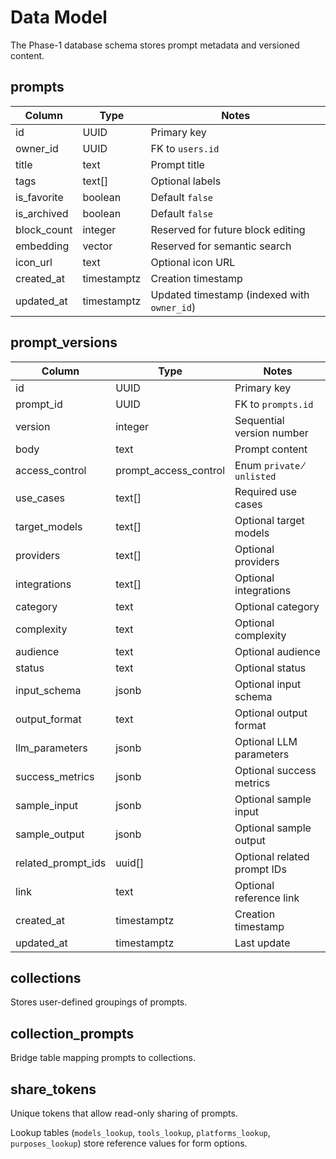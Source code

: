 # Data Model

The Phase-1 database schema stores prompt metadata and versioned content.

## prompts
| Column | Type | Notes |
| --- | --- | --- |
| id | UUID | Primary key |
| owner_id | UUID | FK to `users.id` |
| title | text | Prompt title |
| tags | text[] | Optional labels |
| is_favorite | boolean | Default `false` |
| is_archived | boolean | Default `false` |
| block_count | integer | Reserved for future block editing |
| embedding | vector | Reserved for semantic search |
| icon_url | text | Optional icon URL |
| created_at | timestamptz | Creation timestamp |
| updated_at | timestamptz | Updated timestamp (indexed with `owner_id`) |

## prompt_versions
| Column | Type | Notes |
| --- | --- | --- |
| id | UUID | Primary key |
| prompt_id | UUID | FK to `prompts.id` |
| version | integer | Sequential version number |
| body | text | Prompt content |
| access_control | prompt_access_control | Enum `private` ∕ `unlisted` |
| use_cases | text[] | Required use cases |
| target_models | text[] | Optional target models |
| providers | text[] | Optional providers |
| integrations | text[] | Optional integrations |
| category | text | Optional category |
| complexity | text | Optional complexity |
| audience | text | Optional audience |
| status | text | Optional status |
| input_schema | jsonb | Optional input schema |
| output_format | text | Optional output format |
| llm_parameters | jsonb | Optional LLM parameters |
| success_metrics | jsonb | Optional success metrics |
| sample_input | jsonb | Optional sample input |
| sample_output | jsonb | Optional sample output |
| related_prompt_ids | uuid[] | Optional related prompt IDs |
| link | text | Optional reference link |
| created_at | timestamptz | Creation timestamp |
| updated_at | timestamptz | Last update |

## collections
Stores user-defined groupings of prompts.

## collection_prompts
Bridge table mapping prompts to collections.

## share_tokens
Unique tokens that allow read-only sharing of prompts.

Lookup tables (`models_lookup`, `tools_lookup`, `platforms_lookup`, `purposes_lookup`) store reference values for form options.

